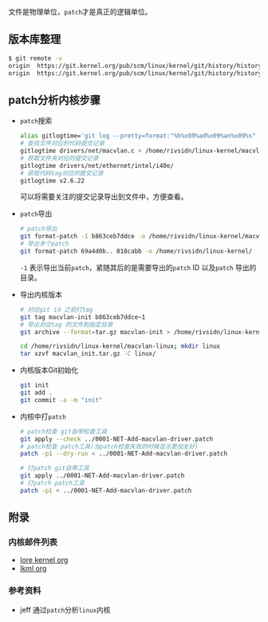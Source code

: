 文件是物理单位，`patch`才是真正的逻辑单位。



## 版本库整理

```bash
$ git remote -v
origin	https://git.kernel.org/pub/scm/linux/kernel/git/history/history.git (fetch)
origin	https://git.kernel.org/pub/scm/linux/kernel/git/history/history.git (push)
```



## patch分析内核步骤

* `patch`搜索

  ```bash
  alias gitlogtime='git log --pretty=format:"%h%x09%ad%x09%an%x09%s" --date=short'
  # 查找文件对应的代码提交记录
  gitlogtime drivers/net/macvlan.c > /home/rivsidn/linux-kernel/macvlan-linux/macvlan.log
  # 获取文件夹对应的提交记录
  gitlogtime drivers/net/ethernet/intel/i40e/
  # 获取代码tag对应的提交记录
  gitlogtime v2.6.22
  ```

  可以将需要关注的提交记录导出到文件中，方便查看。

* `patch`导出

  ```bash
  # patch导出
  git format-patch -1 b863ceb7ddce -o /home/rivsidn/linux-kernel/macvlan-linux
  # 导出多个patch
  git format-patch 69a4d0b.. 018cabb -o /home/rivsidn/linux-kernel/
  ```

  `-1` 表示导出当前`patch`，紧随其后的是需要导出的`patch` ID 以及`patch` 导出的目录。

* 导出内核版本

  ```bash
  # 对应git id 之前打tag
  git tag macvlan-init b863ceb7ddce~1
  # 导出对应tag 的文件到指定目录
  git archive --format=tar.gz macvlan-init > /home/rivsidn/linux-kernel/macvlan-linux/macvlan_init.tar.gz
  
  cd /home/rivsidn/linux-kernel/macvlan-linux; mkdir linux
  tar xzvf macvlan_init.tar.gz -C linux/
  ```

* 内核版本Git初始化 

  ```bash
  git init
  git add .
  git commit -a -m "init"
  ```

* 内核中打`patch`

  ```bash
  # patch检查 git自带检查工具
  git apply --check ../0001-NET-Add-macvlan-driver.patch
  # patch检查 patch工具(当patch检查失败的时候显示更加友好)
  patch -p1 --dry-run < ../0001-NET-Add-macvlan-driver.patch
  
  # 打patch git自带工具
  git apply ../0001-NET-Add-macvlan-driver.patch
  # 打patch patch工具
  patch -p1 < ../0001-NET-Add-macvlan-driver.patch
  ```



## 附录

### 内核邮件列表

* [lore kernel org](https://lore.kernel.org/)
* [lkml org](https://lkml.org/lkml)



### 参考资料

* jeff 通过`patch`分析`linux`内核

